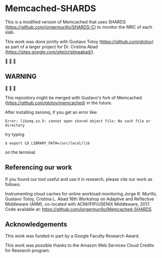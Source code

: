 # Memcached-SHARDS

This is a modified version of Memcached that uses SHARDS (https://github.com/jorgermurillo/SHARDS-C) to monitor the MRC of each slab.

This work was done jointly with Gustavo Totoy (https://github.com/gtotoy) as part of a larger project for Dr. Cristina Abad (https://sites.google.com/site/cristinaabad/). 

 :rotating_light:  :rotating_light:  :rotating_light: 
 ## WARNING  
 :rotating_light:  :rotating_light:  :rotating_light: 

 This repository might be merged with Gustavo's fork of Memcached (https://github.com/gtotoy/memcached) in the future.


After installing zeromq, if you get an error like:

	Error: libzmq.so.5: cannot open shared object file: No such file or directory

try typing

 	$ export LD_LIBRARY_PATH=/usr/local/lib

 on the terminal.

## Referencing our work
If you found our tool useful and use it in research, please cite our work as follows:

Instrumenting cloud caches for online workload monitoring
Jorge R. Murillo, Gustavo Totoy, Cristina L. Abad
16th Workshop on Adaptive and Reflective Middleware (ARM), co-located with ACM/IFIP/USENIX Middleware, 2017.
Code available at: https://github.com/jorgermurillo/Memcached-SHARDS

## Acknowledgements

This work was funded in part by a Google Faculty Research Award.

This work was possible thanks to the Amazon Web Services Cloud Credits for Research program.
